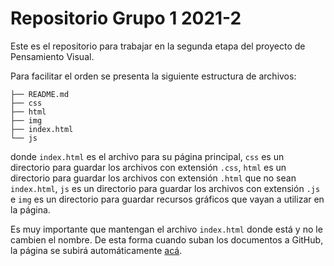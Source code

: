# Repositorio Grupo 1 2021-2

Este es el repositorio para trabajar en la segunda etapa del proyecto de Pensamiento Visual.

Para facilitar el orden se presenta la siguiente estructura de archivos:

```
├── README.md
├── css
├── html
├── img
├── index.html
└── js
```

donde `index.html` es el archivo para su página principal, `css` es un directorio para guardar los archivos con extensión `.css`, `html` es un directorio para guardar los archivos con extensión `.html` que no sean `index.html`, `js` es un directorio para guardar los archivos con extensión `.js` e `img` es un directorio para guardar recursos gráficos que vayan a utilizar en la página.

Es muy importante que mantengan el archivo `index.html` donde está y no le cambien el nombre. De esta forma cuando suban los documentos a GitHub, la página se subirá automáticamente [acá](https://pensamientovisual.github.io/grupo1-2021-2/).